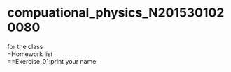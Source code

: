 # compuational_physics_N2015301020080
for the class  
=Homework list  
==Exercise_01:print your name
